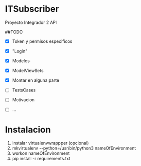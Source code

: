 # ITSubscriber
Proyecto Integrador 2 API

##TODO
- [x] Token y permisos especificos
- [x] "Login"
- [x] Modelos
- [x] ModelViewSets
- [x] Montar en alguna parte
- [ ] TestsCases
- [ ] Motivacion
- [ ] ...


# Instalacion
1. Instalar virtualenvwrappper (opcional)
2. mkvirtualenv --python=/usr/bin/python3 nameOfEnvironment
3. workon nameOfEnvironment
4. pip install -r requirements.txt